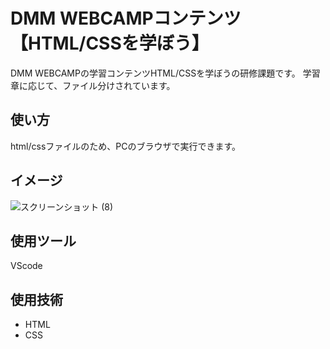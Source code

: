# DMM WEBCAMPコンテンツ【HTML/CSSを学ぼう】
DMM WEBCAMPの学習コンテンツHTML/CSSを学ぼうの研修課題です。
学習章に応じて、ファイル分けされています。

## 使い方
html/cssファイルのため、PCのブラウザで実行できます。

## イメージ
![スクリーンショット (8)](https://user-images.githubusercontent.com/86041660/147757809-4a9900a4-7ba9-478e-9e20-2ebfb24fe1e7.png)

## 使用ツール
VScode

## 使用技術
- HTML
- CSS